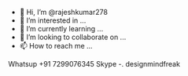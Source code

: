 - 👋 Hi, I’m @rajeshkumar278
- 👀 I’m interested in ...
- 🌱 I’m currently learning ...
- 💞️ I’m looking to collaborate on ...
- 📫 How to reach me ...

<!---
rajeshkumar278/rajeshkumar278 is a ✨ special ✨ repository because its `README.md` (this file) appears on your GitHub profile.
You can click the Preview link to take a look at your changes.
--->
Whatsup +91 7299076345
Skype -. designmindfreak
